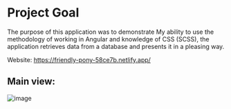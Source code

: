 # Project Goal

The purpose of this application was to demonstrate My ability to use the methodology of working in Angular and knowledge of CSS (SCSS), the application retrieves data from a database and presents it in a pleasing way.

Website: https://friendly-pony-58ce7b.netlify.app/

## Main view:
![image](https://github.com/W1NZ/angular-httprequest-app/assets/92310223/88a87793-ef5a-4022-899c-74c8751504b5)
